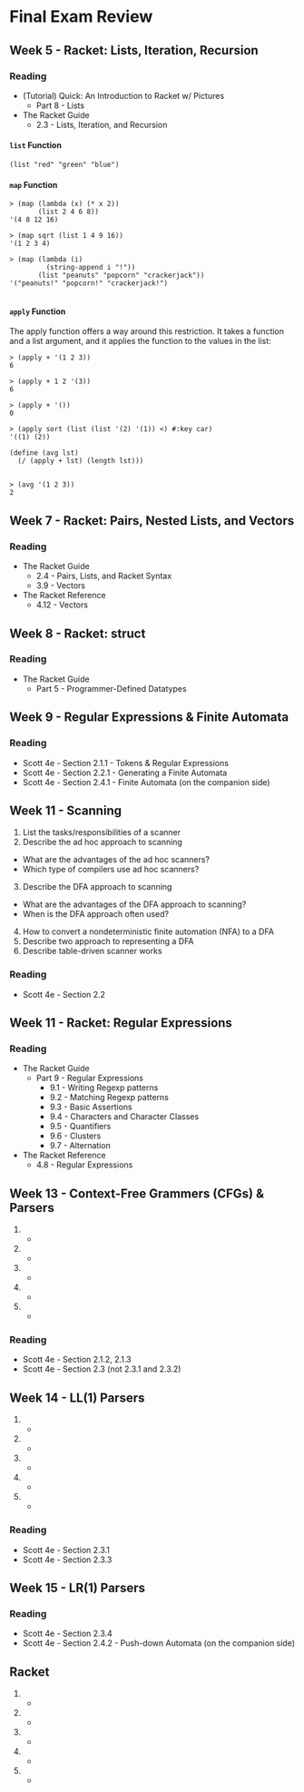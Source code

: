 # Final Exam Review


## Week 5 - Racket: Lists, Iteration, Recursion
### Reading
- (Tutorial) Quick: An Introduction to Racket w/ Pictures
  - Part 8 - Lists
- The Racket Guide
  - 2.3 - Lists, Iteration, and Recursion

#### `list` Function
```racket
(list "red" "green" "blue")

```


#### `map` Function
```racket
> (map (lambda (x) (* x 2))
       (list 2 4 6 8))
'(4 8 12 16)

> (map sqrt (list 1 4 9 16))
'(1 2 3 4)

> (map (lambda (i)
         (string-append i "!"))
       (list "peanuts" "popcorn" "crackerjack"))
'("peanuts!" "popcorn!" "crackerjack!")


```

#### `apply` Function
The apply function offers a way around this restriction. It takes a function and a list argument, and it applies the function to the values in the list:
```racket
> (apply + '(1 2 3))
6

> (apply + 1 2 '(3))
6

> (apply + '())
0

> (apply sort (list (list '(2) '(1)) <) #:key car)
'((1) (2))

(define (avg lst)
  (/ (apply + lst) (length lst)))
 

> (avg '(1 2 3))
2
```


## Week 7 - Racket: Pairs, Nested Lists, and Vectors
### Reading
- The Racket Guide
  - 2.4 - Pairs, Lists, and Racket Syntax
  - 3.9 - Vectors
- The Racket Reference
  - 4.12 - Vectors

## Week 8 - Racket: struct
### Reading
- The Racket Guide
  - Part 5 - Programmer-Defined Datatypes

## Week 9 - Regular Expressions & Finite Automata
### Reading
- Scott 4e - Section 2.1.1 - Tokens & Regular Expressions
- Scott 4e - Section 2.2.1 - Generating a Finite Automata
- Scott 4e - Section 2.4.1 - Finite Automata (on the companion side)



## Week 11 - Scanning
1. List the tasks/responsibilities of a scanner
2. Describe the ad hoc approach to scanning
- What are the advantages of the ad hoc scanners?
- Which type of compilers use ad hoc scanners?
3. Describe the DFA approach to scanning
- What are the advantages of the DFA approach to scanning?
- When is the DFA approach often used?
4. How to convert a nondeterministic finite automation (NFA) to a DFA
5. Describe two approach to representing a DFA
6. Describe table-driven scanner works

### Reading
- Scott 4e - Section 2.2


## Week 11 - Racket: Regular Expressions
### Reading
- The Racket Guide
  - Part 9 - Regular Expressions
    - 9.1 - Writing Regexp patterns
    - 9.2 - Matching Regexp patterns
    - 9.3 - Basic Assertions
    - 9.4 - Characters and Character Classes
    - 9.5 - Quantifiers
    - 9.6 - Clusters
    - 9.7 - Alternation
- The Racket Reference
  - 4.8 - Regular Expressions

## Week 13 - Context-Free Grammers (CFGs) & Parsers
1. - 
2. - 
3. - 
4. - 
5. - 

### Reading
- Scott 4e - Section 2.1.2, 2.1.3
- Scott 4e - Section 2.3 (not 2.3.1 and 2.3.2)

## Week 14 - LL(1) Parsers
1. - 
2. - 
3. - 
4. - 
5. - 

### Reading
- Scott 4e - Section 2.3.1
- Scott 4e - Section 2.3.3

## Week 15 - LR(1) Parsers

### Reading
- Scott 4e - Section 2.3.4
- Scott 4e - Section 2.4.2 - Push-down Automata (on the companion side)

## Racket
1. -
2. -
3. -
4. -
5. -